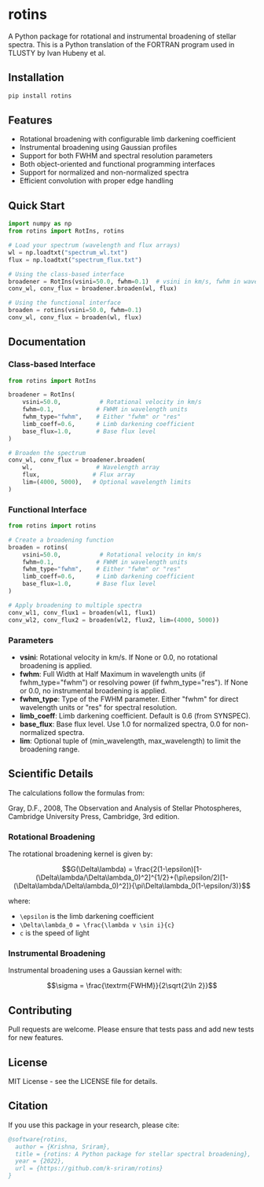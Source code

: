 # rotins

A Python package for rotational and instrumental broadening of stellar spectra. This is a Python translation of the FORTRAN program used in TLUSTY by Ivan Hubeny et al.

## Installation

```bash
pip install rotins
```

## Features

- Rotational broadening with configurable limb darkening coefficient
- Instrumental broadening using Gaussian profiles
- Support for both FWHM and spectral resolution parameters
- Both object-oriented and functional programming interfaces
- Support for normalized and non-normalized spectra
- Efficient convolution with proper edge handling

## Quick Start

```python
import numpy as np
from rotins import RotIns, rotins

# Load your spectrum (wavelength and flux arrays)
wl = np.loadtxt("spectrum_wl.txt")
flux = np.loadtxt("spectrum_flux.txt")

# Using the class-based interface
broadener = RotIns(vsini=50.0, fwhm=0.1)  # vsini in km/s, fwhm in wavelength units
conv_wl, conv_flux = broadener.broaden(wl, flux)

# Using the functional interface
broaden = rotins(vsini=50.0, fwhm=0.1)
conv_wl, conv_flux = broaden(wl, flux)
```

## Documentation

### Class-based Interface

```python
from rotins import RotIns

broadener = RotIns(
    vsini=50.0,           # Rotational velocity in km/s
    fwhm=0.1,            # FWHM in wavelength units
    fwhm_type="fwhm",    # Either "fwhm" or "res"
    limb_coeff=0.6,      # Limb darkening coefficient
    base_flux=1.0,       # Base flux level
)

# Broaden the spectrum
conv_wl, conv_flux = broadener.broaden(
    wl,                  # Wavelength array
    flux,               # Flux array
    lim=(4000, 5000),   # Optional wavelength limits
)
```

### Functional Interface

```python
from rotins import rotins

# Create a broadening function
broaden = rotins(
    vsini=50.0,           # Rotational velocity in km/s
    fwhm=0.1,            # FWHM in wavelength units
    fwhm_type="fwhm",    # Either "fwhm" or "res"
    limb_coeff=0.6,      # Limb darkening coefficient
    base_flux=1.0,       # Base flux level
)

# Apply broadening to multiple spectra
conv_wl1, conv_flux1 = broaden(wl1, flux1)
conv_wl2, conv_flux2 = broaden(wl2, flux2, lim=(4000, 5000))
```

### Parameters

- **vsini**: Rotational velocity in km/s. If None or 0.0, no rotational broadening is applied.
- **fwhm**: Full Width at Half Maximum in wavelength units (if fwhm_type="fwhm") or resolving power (if fwhm_type="res"). If None or 0.0, no instrumental broadening is applied.
- **fwhm_type**: Type of the FWHM parameter. Either "fwhm" for direct wavelength units or "res" for spectral resolution.
- **limb_coeff**: Limb darkening coefficient. Default is 0.6 (from SYNSPEC).
- **base_flux**: Base flux level. Use 1.0 for normalized spectra, 0.0 for non-normalized spectra.
- **lim**: Optional tuple of (min_wavelength, max_wavelength) to limit the broadening range.

## Scientific Details

The calculations follow the formulas from:

Gray, D.F., 2008, The Observation and Analysis of Stellar Photospheres, Cambridge University Press, Cambridge, 3rd edition.

### Rotational Broadening

The rotational broadening kernel is given by:

```math
G(\Delta\lambda) = \frac{2(1-\epsilon)[1-(\Delta\lambda/\Delta\lambda_0)^2]^{1/2}+(\pi\epsilon/2)[1-(\Delta\lambda/\Delta\lambda_0)^2]}{\pi\Delta\lambda_0(1-\epsilon/3)}
```

where:
- `\epsilon` is the limb darkening coefficient
- `\Delta\lambda_0 = \frac{\lambda v \sin i}{c}`
- `c` is the speed of light

### Instrumental Broadening

Instrumental broadening uses a Gaussian kernel with:

```math
\sigma = \frac{\textrm{FWHM}}{2\sqrt{2\ln 2}}
```

## Contributing

Pull requests are welcome. Please ensure that tests pass and add new tests for new features.

## License

MIT License - see the LICENSE file for details.

## Citation

If you use this package in your research, please cite:

```bibtex
@software{rotins,
  author = {Krishna, Sriram},
  title = {rotins: A Python package for stellar spectral broadening},
  year = {2022},
  url = {https://github.com/k-sriram/rotins}
}